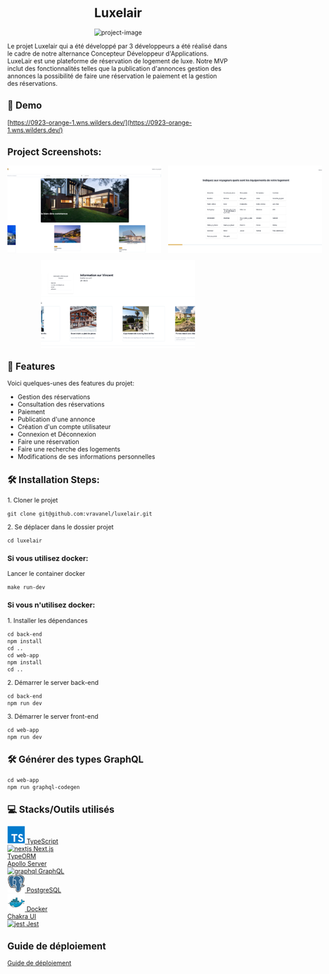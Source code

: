 <h1 align="center" id="title">Luxelair</h1>

<p align="center"><img src="https://socialify.git.ci/vravanel/luxelair/image?font=Inter&amp;name=1&amp;theme=Auto" alt="project-image"></p>

<p id="description">Le projet Luxelair qui a été développé par 3 développeurs a été réalisé dans le cadre de notre alternance Concepteur Développeur d'Applications. LuxeLair est une plateforme de réservation de logement de luxe. Notre MVP inclut des fonctionnalités telles que la publication d'annonces gestion des annonces la possibilité de faire une réservation le paiement et la gestion des réservations.</p>

<h2>🚀 Demo</h2>

[https://0923-orange-1.wns.wilders.dev/](https://0923-orange-1.wns.wilders.dev/)

<h2>Project Screenshots:</h2>

<div style="display: flex; justify-content: center;">
    <div style="display: flex;">
        <img src="./screenshot/luxelair1.jpg" alt="project-screenshot" style="width: 350px; height: 200px; object-fit: cover; margin-right: 1rem">
        <img src="./screenshot/luxelair2.jpg" alt="project-screenshot" style="width: 350px; height: 200px; object-fit: cover;">
    </div>
</div>

<div style="display: flex; justify-content: center; margin-top: 1rem">
    <div style="display: flex;">
        <img src="./screenshot/luxelair3.jpg" alt="project-screenshot" style="width: 350px; height: 200px; object-fit: cover;">
    </div>
</div>

<h2>🧐 Features</h2>

Voici quelques-unes des features du projet:

- Gestion des réservations
- Consultation des réservations
- Paiement
- Publication d'une annonce
- Création d'un compte utilisateur
- Connexion et Déconnexion
- Faire une réservation
- Faire une recherche des logements
- Modifications de ses informations personnelles

<h2>🛠️ Installation Steps:</h2>

<p>1. Cloner le projet</p>

```
git clone git@github.com:vravanel/luxelair.git
```

<p>2. Se déplacer dans le dossier projet</p>

```
cd luxelair
```

<h3> Si vous utilisez docker: </h3>

<p>Lancer le container docker</p>

```
make run-dev
```

<h3> Si vous n'utilisez docker: </h3>

<p>1. Installer les dépendances</p>

```
cd back-end
npm install
cd ..
cd web-app
npm install
cd ..
```

<p>2. Démarrer le server back-end</p>

```
cd back-end
npm run dev
```

<p>3. Démarrer le server front-end</p>

```
cd web-app
npm run dev
```

<h2>🛠️ Générer des types GraphQL</h2>

```
cd web-app
npm run graphql-codegen
```

<h2>💻 Stacks/Outils utilisés</h2>

<ul style="list-style-type: none; padding: 0;">
    <li>
        <a href="https://www.typescriptlang.org/" target="_blank" rel="noreferrer">
            <img src="https://raw.githubusercontent.com/devicons/devicon/master/icons/typescript/typescript-original.svg" alt="typescript" width="40" height="40"/>
            TypeScript
        </a>
    </li>
    <li>
        <a href="https://nextjs.org/" target="_blank" rel="noreferrer">
            <img src="https://cdn.worldvectorlogo.com/logos/nextjs-2.svg" alt="nextjs" width="40" height="40"/>
            Next.js
        </a>
    </li>
    <li>
        <a href="https://typeorm.io/" target="_blank" rel="noreferrer">
            TypeORM
        </a>
    </li>
    <li>
        <a href="https://www.apollographql.com/" target="_blank" rel="noreferrer">
            Apollo Server
        </a>
    </li>
    <li>
        <a href="https://graphql.org/" target="_blank" rel="noreferrer">
            <img src="https://www.vectorlogo.zone/logos/graphql/graphql-icon.svg" alt="graphql" width="40" height="40"/>
            GraphQL
        </a>
    </li>
    <li>
        <a href="https://www.postgresql.org/" target="_blank" rel="noreferrer">
            <img src="https://raw.githubusercontent.com/devicons/devicon/master/icons/postgresql/postgresql-original.svg" alt="postgresql" width="40" height="40"/>
            PostgreSQL
        </a>
    </li>
    <li>
        <a href="https://www.docker.com/" target="_blank" rel="noreferrer">
            <img src="https://raw.githubusercontent.com/devicons/devicon/master/icons/docker/docker-original.svg" alt="docker" width="40" height="40"/>
            Docker
        </a>
    </li>
    <li>
        <a href="https://chakra-ui.com/" target="_blank" rel="noreferrer">
            Chakra UI
        </a>
    </li>
    <li>
        <a href="https://jestjs.io/" target="_blank" rel="noreferrer">
            <img src="https://www.vectorlogo.zone/logos/jestjsio/jestjsio-icon.svg" alt="jest" width="40" height="40"/>
            Jest
        </a>
    </li>
</ul>

## Guide de déploiement

[Guide de déploiement](./documentation/README.md)
